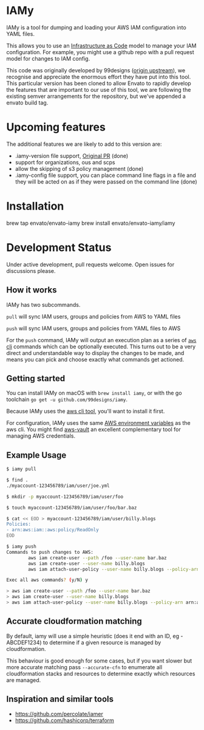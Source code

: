 # IAMy

IAMy is a tool for dumping and loading your AWS IAM configuration into YAML files.

This allows you to use an [Infrastructure as Code](https://en.wikipedia.org/wiki/Infrastructure_as_Code) model to manage your IAM configuration. For example, you might use a github repo with a pull request model for changes to IAM config.

This code was originally developed by 99designs ([origin upstream](https://github.com/99designs/iamy.git)), we recognise and appreciate the enormous effort they have put into this tool.
This particular version has been cloned to allow Envato to rapidly develop the features that are important to our use of this tool, we are following the existing semver arrangements for the repository, but we've appended a envato build tag.


# Upcoming features

The additional features we are likely to add to this version are:
- .iamy-version file support, [Original PR](https://github.com/99designs/iamy/pull/63)  (done)
- support for organizations, ous and scps
- allow the skipping of s3 policy management (done)
- .iamy-config file support, you can place command line flags in a file and they will be acted on as if they were passed on the command line (done)

# Installation

brew tap envato/envato-iamy
brew install envato/envato-iamy/iamy


# Development Status

Under active development, pull requests welcome.  Open issues for discussions please.

## How it works

IAMy has two subcommands.

`pull` will sync IAM users, groups and policies from AWS to YAML files

`push` will sync IAM users, groups and policies from YAML files to AWS

For the `push` command, IAMy will output an execution plan as a series of [`aws` cli](https://aws.amazon.com/cli/) commands which can be optionally executed. This turns out to be a very direct and understandable way to display the changes to be made, and means you can pick and choose exactly what commands get actioned.


## Getting started

You can install IAMy on macOS with `brew install iamy`, or with the go toolchain `go get -u github.com/99designs/iamy`.

Because IAMy uses the [aws cli tool](https://aws.amazon.com/cli/), you'll want to install it first.

For configuration, IAMy uses the same [AWS environment variables](http://docs.aws.amazon.com/cli/latest/userguide/cli-environment.html) as the aws cli. You might find [aws-vault](https://github.com/99designs/aws-vault) an excellent complementary tool for managing AWS credentials.


## Example Usage

```bash
$ iamy pull

$ find .
./myaccount-123456789/iam/user/joe.yml

$ mkdir -p myaccount-123456789/iam/user/foo

$ touch myaccount-123456789/iam/user/foo/bar.baz

$ cat << EOD > myaccount-123456789/iam/user/billy.blogs
Policies:
- arn:aws:iam::aws:policy/ReadOnly
EOD

$ iamy push
Commands to push changes to AWS:
        aws iam create-user --path /foo --user-name bar.baz
        aws iam create-user --user-name billy.blogs
        aws iam attach-user-policy --user-name billy.blogs --policy-arn arn:aws:iam::aws:policy/ReadOnly

Exec all aws commands? (y/N) y

> aws iam create-user --path /foo --user-name bar.baz
> aws iam create-user --user-name billy.blogs
> aws iam attach-user-policy --user-name billy.blogs --policy-arn arn:aws:iam::aws:policy/ReadOnly
```

## Accurate cloudformation matching

By default, iamy will use a simple heuristic (does it end with an ID, eg -ABCDEF1234) to determine if a given resource is managed by cloudformation. 

This behaviour is good enough for some cases, but if you want slower but more accurate matching pass `--accurate-cfn`
to enumerate all cloudformation stacks and resources to determine exactly which resources are managed. 

## Inspiration and similar tools
- https://github.com/percolate/iamer
- https://github.com/hashicorp/terraform
